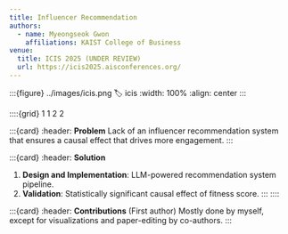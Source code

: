 ```yaml
---
title: Influencer Recommendation
authors:
  - name: Myeongseok Gwon
    affiliations: KAIST College of Business
venue:
  title: ICIS 2025 (UNDER REVIEW)
  url: https://icis2025.aisconferences.org/
---
```


:::{figure} ../images/icis.png
:label: icis
:width: 100%
:align: center
:::


::::{grid} 1 1 2 2

:::{card}
:header: **Problem**
Lack of an influencer recommendation system that ensures a causal effect that drives more engagement.
:::


:::{card}
:header: **Solution**
1. **Design and Implementation**: LLM-powered recommendation system pipeline.
2. **Validation**: Statistically significant causal effect of fitness score.
:::
::::

:::{card}
:header: **Contributions** (First author)
Mostly done by myself, except for visualizations and paper-editing by co-authors.
:::